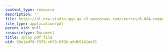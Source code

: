 ```yaml
---
content_type: resource
description: ''
file: https://ol-ocw-studio-app-qa.s3.amazonaws.com/courses/6-004-computation-structures-spring-2017/99e1adf0f979cb790f98a6db5141aef1_luHnuoDkAtU.pdf
file_type: application/pdf
parent_uid: null
resourcetype: Document
title: 3play pdf file
uid: 99e1adf0-f979-cb79-0f98-a6db5141aef1
---
```

